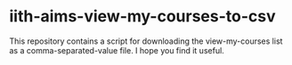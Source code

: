 # iith-aims-view-my-courses-to-csv
This repository contains a script for downloading the view-my-courses list as a comma-separated-value file. I hope you find it useful.
